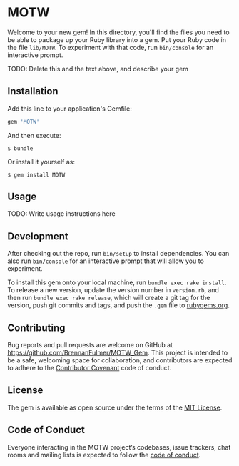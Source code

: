 # MOTW

Welcome to your new gem! In this directory, you'll find the files you need to be able to package up your Ruby library into a gem. Put your Ruby code in the file `lib/MOTW`. To experiment with that code, run `bin/console` for an interactive prompt.

TODO: Delete this and the text above, and describe your gem

## Installation

Add this line to your application's Gemfile:

```ruby
gem 'MOTW'
```

And then execute:

    $ bundle

Or install it yourself as:

    $ gem install MOTW

## Usage

TODO: Write usage instructions here

## Development

After checking out the repo, run `bin/setup` to install dependencies. You can also run `bin/console` for an interactive prompt that will allow you to experiment.

To install this gem onto your local machine, run `bundle exec rake install`. To release a new version, update the version number in `version.rb`, and then run `bundle exec rake release`, which will create a git tag for the version, push git commits and tags, and push the `.gem` file to [rubygems.org](https://rubygems.org).

## Contributing

Bug reports and pull requests are welcome on GitHub at https://github.com/BrennanFulmer/MOTW_Gem. This project is intended to be a safe, welcoming space for collaboration, and contributors are expected to adhere to the [Contributor Covenant](http://contributor-covenant.org) code of conduct.

## License

The gem is available as open source under the terms of the [MIT License](https://opensource.org/licenses/MIT).

## Code of Conduct

Everyone interacting in the MOTW project’s codebases, issue trackers, chat rooms and mailing lists is expected to follow the [code of conduct](https://github.com/BrennanFulmer/MOTW_Gem/blob/master/CODE_OF_CONDUCT.md).
